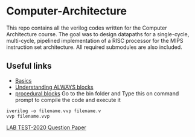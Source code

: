 # Computer-Architecture
This repo contains all the verilog codes written for the Computer Architecture course.
The goal was to design datapaths for a single-cycle, multi-cycle, pipelined implementation of a RISC processor for the MIPS instruction set architecture. All required submodules are also included.

## Useful links
* [Basics](https://class.ece.uw.edu/371/peckol/doc/Tutorials/VerilogTutorial-Hauck.pdf)
* [Understanding ALWAYS blocks](https://class.ece.uw.edu/371/peckol/doc/Always@.pdf)
* [procedural blocks](http://www.asic-world.com/verilog/vbehave1.html)
Go to the bin folder and Type this on command prompt to compile the code and execute it
```
iverilog -o filename.vvp filename.v
vvp filename.vvp
```

[LAB TEST-2020 Question Paper](https://i.imgur.com/ZMACAny.jpg)
